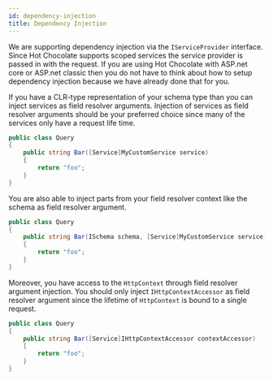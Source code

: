 ```yaml
---
id: dependency-injection
title: Dependency Injection
---
```


We are supporting dependency injection via the `IServiceProvider` interface. Since Hot Chocolate supports scoped services the service provider is passed in with the request. If you are using Hot Chocolate with ASP.net core or ASP.net classic then you do not have to think about how to setup dependency injection because we have already done that for you.

If you have a CLR-type representation of your schema type than you can inject services as field resolver arguments. Injection of services as field resolver arguments should be your preferred choice since many of the services only have a request life time.

```csharp
public class Query
{
    public string Bar([Service]MyCustomService service)
    {
        return "foo";
    }
}
```

You are also able to inject parts from your field resolver context like the schema as field resolver argument.

```csharp
public class Query
{
    public string Bar(ISchema schema, [Service]MyCustomService service)
    {
        return "foo";
    }
}
```

Moreover, you have access to the `HttpContext` through field resolver argument injection. You should only inject `IHttpContextAccessor` as field resolver argument since the lifetime of `HttpContext` is bound to a single request.

```csharp
public class Query
{
    public string Bar([Service]IHttpContextAccessor contextAccessor)
    {
        return "foo";
    }
}
```
